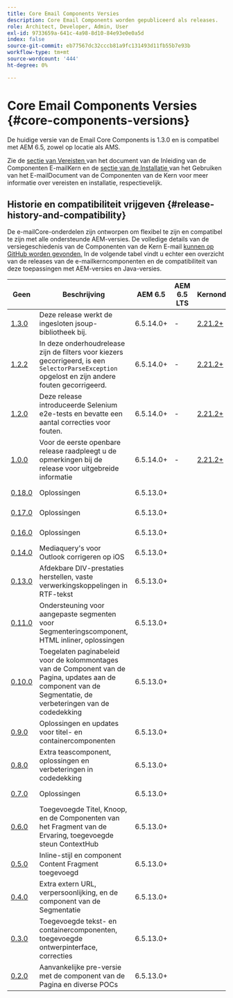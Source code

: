 ```yaml
---
title: Core Email Components Versies
description: Core Email Components worden gepubliceerd als releases.
role: Architect, Developer, Admin, User
exl-id: 9733659a-641c-4a98-8d10-84e93e0e0a5d
index: false
source-git-commit: eb77567dc32cccb81a9fc131493d11fb55b7e93b
workflow-type: tm+mt
source-wordcount: '444'
ht-degree: 0%

---
```



# Core Email Components Versies {#core-components-versions}

De huidige versie van de Email Core Components is 1.3.0 en is compatibel met AEM 6.5, zowel op locatie als AMS.

Zie de [ sectie van Vereisten ](/help/email/introduction.md#requirements) van het document van de Inleiding van de Componenten E-mailKern en de [ sectie van de Installatie ](/help/email/using.md#installing-the-email-core-components) van het Gebruiken van het E-mailDocument van de Componenten van de Kern voor meer informatie over vereisten en installatie, respectievelijk.

## Historie en compatibiliteit vrijgeven {#release-history-and-compatibility}

De e-mailCore-onderdelen zijn ontworpen om flexibel te zijn en compatibel te zijn met alle ondersteunde AEM-versies. De volledige details van de versiegeschiedenis van de Componenten van de Kern E-mail [ kunnen op GitHub worden gevonden.](https://github.com/adobe/aem-core-email-components/releases) In de volgende tabel vindt u echter een overzicht van de releases van de e-mailkerncomponenten en de compatibiliteit van deze toepassingen met AEM-versies en Java-versies.

| Geen | Beschrijving | AEM 6.5 | AEM 6.5 LTS | Kernonderdelen | Java | Releasedatum |
|---|---|---|---|---|---|---|
| [ 1.3.0 ](https://github.com/adobe/aem-core-email-components/releases/tag/core.email.components.reactor-1.3.0) | Deze release werkt de ingesloten jsoup-bibliotheek bij. | 6.5.14.0+ | - | [ 2.21.2+ ](/help/versions.md) | 8, 11 | 28 juni 2024 |
| [ 1.2.2 ](https://github.com/adobe/aem-core-email-components/releases/tag/core.email.components.reactor-1.2.2) | In deze onderhoudrelease zijn de filters voor kiezers gecorrigeerd, is een `SelectorParseException` opgelost en zijn andere fouten gecorrigeerd. | 6.5.14.0+ | - | [ 2.21.2+ ](/help/versions.md) | 8, 11 | 24 mei 2023 |
| [ 1.2.0 ](https://github.com/adobe/aem-core-email-components/releases/tag/core.email.components.reactor-1.2.0) | Deze release introduceerde Selenium e2e-tests en bevatte een aantal correcties voor fouten. | 6.5.14.0+ | - | [ 2.21.2+ ](/help/versions.md) | 8, 11 | 29 november 2022 |
| [ 1.0.0 ](https://github.com/adobe/aem-core-email-components/releases/tag/core.email.components.reactor-1.0.0) | Voor de eerste openbare release raadpleegt u de opmerkingen bij de release voor uitgebreide informatie | 6.5.14.0+ | - | [ 2.21.2+ ](/help/versions.md) | 8, 11 | 29 november 2022 |
| [ 0.18.0 ](https://github.com/adobe/aem-core-email-components/releases/tag/v0.18.0) | Oplossingen | 6.5.13.0+ |  |  | 8, 11 | 30 september 2022 |
| [ 0.17.0 ](https://github.com/adobe/aem-core-email-components/releases/tag/v0.17.0) | Oplossingen | 6.5.13.0+ |  |  | 8, 11 | 27 september 2022 |
| [ 0.16.0 ](https://github.com/adobe/aem-core-email-components/releases/tag/v0.16.0) | Oplossingen | 6.5.13.0+ |  |  | 8, 11 | 14 september 2022 |
| [ 0.14.0 ](https://github.com/adobe/aem-core-email-components/releases/tag/v0.14.0) | Mediaquery&#39;s voor Outlook corrigeren op iOS | 6.5.13.0+ |  |  | 8, 11 | 8 augustus 2022 |
| [ 0.13.0 ](https://github.com/adobe/aem-core-email-components/releases/tag/v0.13.0) | Afdekbare DIV-prestaties herstellen, vaste verwerkingskoppelingen in RTF-tekst | 6.5.13.0+ |  |  | 8, 11 | 27 juli 2022 |
| [ 0.11.0 ](https://github.com/adobe/aem-core-email-components/releases/tag/v0.11.0) | Ondersteuning voor aangepaste segmenten voor Segmenteringscomponent, HTML inliner, oplossingen | 6.5.13.0+ |  |  | 8, 11 | 6 juli 2022 |
| [ 0.10.0 ](https://github.com/adobe/aem-core-email-components/releases/tag/v0.10.0) | Toegelaten paginabeleid voor de kolommontages van de Component van de Pagina, updates aan de component van de Segmentatie, de verbeteringen van de codedekking | 6.5.13.0+ |  |  | 8, 11 | 15 juni 2022 |
| [ 0.9.0 ](https://github.com/adobe/aem-core-email-components/releases/tag/v0.9.0) | Oplossingen en updates voor titel- en containercomponenten | 6.5.13.0+ |  |  | 8, 11 | 1 juni 2022 |
| [ 0.8.0 ](https://github.com/adobe/aem-core-email-components/releases/tag/v0.8.0) | Extra teascomponent, oplossingen en verbeteringen in codedekking | 6.5.13.0+ |  |  | 8, 11 | 19 mei 2022 |
| [ 0.7.0 ](https://github.com/adobe/aem-core-email-components/releases/tag/v0.7.0) | Oplossingen | 6.5.13.0+ |  |  | 8, 11 | 4 mei 2022 |
| [ 0.6.0 ](https://github.com/adobe/aem-core-email-components/releases/tag/v0.6.0) | Toegevoegde Titel, Knoop, en de Componenten van het Fragment van de Ervaring, toegevoegde steun ContextHub | 6.5.13.0+ |  |  | 8, 11 | 20 april 2022 |
| [ 0.5.0 ](https://github.com/adobe/aem-core-email-components/releases/tag/v0.5.0) | Inline-stijl en component Content Fragment toegevoegd | 6.5.13.0+ |  |  | 8, 11 | 7 april 2022 |
| [ 0.4.0 ](https://github.com/adobe/aem-core-email-components/releases/tag/v0.4.0) | Extra extern URL, verpersoonlijking, en de component van de Segmentatie | 6.5.13.0+ |  |  | 8, 11 | 23 maart 2022 |
| [ 0.3.0 ](https://github.com/adobe/aem-core-email-components/releases/tag/v0.3.0) | Toegevoegde tekst- en containercomponenten, toegevoegde ontwerpinterface, correcties | 6.5.13.0+ |  |  | 8, 11 | 9 maart 2022 |
| [ 0.2.0 ](https://github.com/adobe/aem-core-email-components/releases/tag/v0.2.0) | Aanvankelijke pre-versie met de component van de Pagina en diverse POCs | 6.5.13.0+ |  |  | 8, 11 | 24 februari 2022 |
